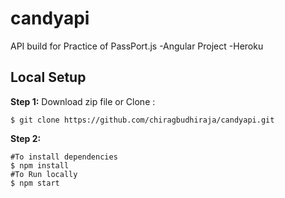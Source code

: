 # candyapi
API build for Practice of PassPort.js
-Angular Project
-Heroku
## Local Setup
**Step 1:**
Download zip file
or 
Clone :

`$ git clone https://github.com/chiragbudhiraja/candyapi.git`


**Step 2:**
```
#To install dependencies
$ npm install
#To Run locally
$ npm start 
``` 
